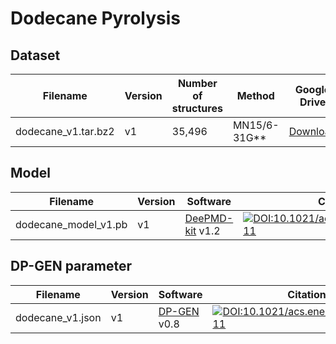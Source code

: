 # Dodecane Pyrolysis

## Dataset

| Filename | Version | Number of structures | Method | Google Drive | Citation |
| ---- | ---- | ---- | ---- | ---- | ---- |
| dodecane_v1.tar.bz2 | v1 | 35,496 | MN15/6-31G\*\* | [Download](https://drive.google.com/file/d/1RYo2H8t2LfhzZFeG_k_V49xK5zNC4MZP/view?usp=sharing) | [![DOI:10.1021/acs.energyfuels.0c03211](https://zenodo.org/badge/DOI/10.1021/acs.energyfuels.0c03211.svg)](https://doi.org/10.1021/acs.energyfuels.0c03211) |

## Model
| Filename | Version | Software | Citation |
| ---- | ---- | ---- | ---- |
| dodecane_model_v1.pb | v1 | [DeePMD-kit](https://github.com/deepmodeling/deepmd-kit) v1.2 | [![DOI:10.1021/acs.energyfuels.0c03211](https://zenodo.org/badge/DOI/10.1021/acs.energyfuels.0c03211.svg)](https://doi.org/10.1021/acs.energyfuels.0c03211) |

## DP-GEN parameter
| Filename | Version | Software | Citation |
| ---- | ---- | ---- | ---- |
| dodecane_v1.json | v1 | [DP-GEN](https://github.com/deepmodeling/dpgen) v0.8 | [![DOI:10.1021/acs.energyfuels.0c03211](https://zenodo.org/badge/DOI/10.1021/acs.energyfuels.0c03211.svg)](https://doi.org/10.1021/acs.energyfuels.0c03211) |
